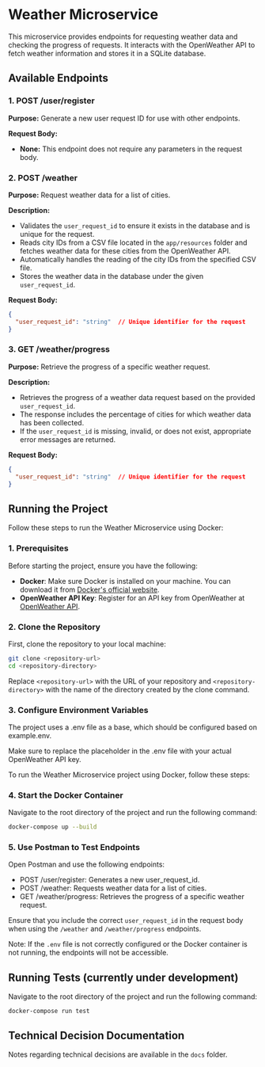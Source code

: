 # Weather Microservice

This microservice provides endpoints for requesting weather data and checking the progress of requests. It interacts with the OpenWeather API to fetch weather information and stores it in a SQLite database.

## Available Endpoints

### 1. POST /user/register

**Purpose:** Generate a new user request ID for use with other endpoints.

**Request Body:**
- **None:** This endpoint does not require any parameters in the request body.

### 2. **POST /weather**

**Purpose:** Request weather data for a list of cities.

**Description:**

* Validates the `user_request_id` to ensure it exists in the database and is unique for the request.
* Reads city IDs from a CSV file located in the `app/resources` folder and fetches weather data for these cities from the OpenWeather API.
* Automatically handles the reading of the city IDs from the specified CSV file.
* Stores the weather data in the database under the given `user_request_id`.

**Request Body:**

```json
{
  "user_request_id": "string"  // Unique identifier for the request
}
```

### 3. GET /weather/progress

**Purpose:** Retrieve the progress of a specific weather request.

**Description:**

* Retrieves the progress of a weather data request based on the provided `user_request_id`.
* The response includes the percentage of cities for which weather data has been collected.
* If the `user_request_id` is missing, invalid, or does not exist, appropriate error messages are returned.

**Request Body:**

```json
{
  "user_request_id": "string"  // Unique identifier for the request
}
```
## Running the Project

Follow these steps to run the Weather Microservice using Docker:

### 1. Prerequisites

Before starting the project, ensure you have the following:

- **Docker**: Make sure Docker is installed on your machine. You can download it from [Docker's official website](https://www.docker.com/get-started).
- **OpenWeather API Key**: Register for an API key from OpenWeather at [OpenWeather API](https://openweathermap.org/api).

### 2. Clone the Repository

First, clone the repository to your local machine:

```bash
git clone <repository-url>
cd <repository-directory>
```

Replace `<repository-url>` with the URL of your repository and `<repository-directory>` with the name of the directory created by the clone command.

### 3. Configure Environment Variables

The project uses a .env file as a base, which should be configured based on example.env.

Make sure to replace the placeholder in the .env file with your actual OpenWeather API key.

To run the Weather Microservice project using Docker, follow these steps:

### 4. Start the Docker Container

   Navigate to the root directory of the project and run the following command:

   ```bash
   docker-compose up --build
   ```
### 5. Use Postman to Test Endpoints

Open Postman and use the following endpoints:

* POST /user/register: Generates a new user_request_id.
* POST /weather: Requests weather data for a list of cities.
* GET /weather/progress: Retrieves the progress of a specific weather request.

Ensure that you include the correct `user_request_id` in the request body when using the `/weather` and `/weather/progress` endpoints.

Note: If the `.env` file is not correctly configured or the Docker container is not running, the endpoints will not be accessible.

## Running Tests (currently under development)

Navigate to the root directory of the project and run the following command:

`docker-compose run test`

## Technical Decision Documentation

Notes regarding technical decisions are available in the `docs` folder.

